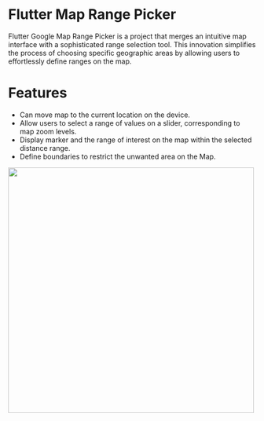 # Flutter Map Range Picker

Flutter Google Map Range Picker is a project that merges an intuitive map interface with a sophisticated range selection tool. This innovation simplifies the process of choosing specific geographic areas by allowing users to effortlessly define ranges on the map.

# Features

* Can move map to the current location on the device.
* Allow users to select a range of values on a slider, corresponding to map zoom levels.
* Display marker and the range of interest on the map within the selected distance range.
* Define boundaries to restrict the unwanted area on the Map.


<img src="https://github.com/nishalsehan/Flutter-Google-Map-Range-Picker/assets/44578204/b0b5d598-bdf0-4c60-af7c-34704b279b1c" height="500">
